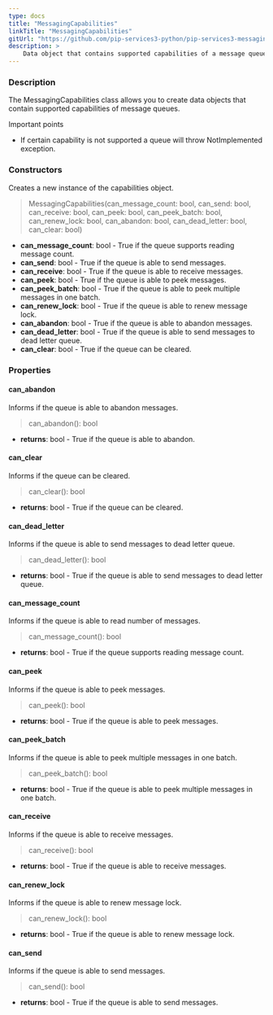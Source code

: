```yaml
---
type: docs
title: "MessagingCapabilities"
linkTitle: "MessagingCapabilities"
gitUrl: "https://github.com/pip-services3-python/pip-services3-messaging-python"
description: >
    Data object that contains supported capabilities of a message queue. 
---
```


### Description

The MessagingCapabilities class allows you to create data objects that contain supported capabilities of message queues.

Important points

- If certain capability is not supported a queue will throw NotImplemented exception.

### Constructors

Creates a new instance of the capabilities object.

> MessagingCapabilities(can_message_count: bool, can_send: bool, can_receive: bool, can_peek: bool, can_peek_batch: bool, can_renew_lock: bool, can_abandon: bool, can_dead_letter: bool, can_clear: bool)



- **can_message_count**: bool - True if the queue supports reading message count.
- **can_send**: bool - True if the queue is able to send messages.
- **can_receive**: bool - True if the queue is able to receive messages.
- **can_peek**: bool - True if the queue is able to peek messages.
- **can_peek_batch**: bool - True if the queue is able to peek multiple messages in one batch.
- **can_renew_lock**: bool - True if the queue is able to renew message lock.
- **can_abandon**: bool - True if the queue is able to abandon messages.
- **can_dead_letter**: bool - True if the queue is able to send messages to dead letter queue.
- **can_clear**: bool - True if the queue can be cleared.


### Properties


#### can_abandon
Informs if the queue is able to abandon messages.

> can_abandon(): bool

- **returns**: bool - True if the queue is able to abandon.


#### can_clear
Informs if the queue can be cleared.

> can_clear(): bool

- **returns**: bool - True if the queue can be cleared.


#### can_dead_letter
Informs if the queue is able to send messages to dead letter queue.

> can_dead_letter(): bool

- **returns**: bool - True if the queue is able to send messages to dead letter queue.


#### can_message_count
Informs if the queue is able to read number of messages.

> can_message_count(): bool

- **returns**: bool - True if the queue supports reading message count.


#### can_peek
Informs if the queue is able to peek messages.

> can_peek(): bool

- **returns**: bool - True if the queue is able to peek messages.


#### can_peek_batch
Informs if the queue is able to peek multiple messages in one batch.

> can_peek_batch(): bool

- **returns**: bool - True if the queue is able to peek multiple messages in one batch.


#### can_receive
Informs if the queue is able to receive messages.

> can_receive(): bool

- **returns**: bool - True if the queue is able to receive messages.


#### can_renew_lock
Informs if the queue is able to renew message lock.

> can_renew_lock(): bool

- **returns**: bool - True if the queue is able to renew message lock.


#### can_send
Informs if the queue is able to send messages.

> can_send(): bool

- **returns**: bool - True if the queue is able to send messages.
